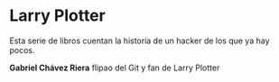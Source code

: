 # Larry Plotter

Esta serie de libros cuentan la historia de un hacker de los que ya hay pocos.

**Gabriel Chávez Riera** flipao del Git y fan de Larry Plotter

